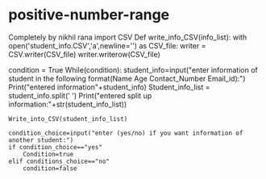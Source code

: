 # positive-number-range
Completely by nikhil rana
import CSV
Def write_info_CSV(info_list):
    with open('student_info.CSV','a',newline='') as CSV_file:
    writer = CSV.writer(CSV_file) 
    writer.writerow(CSV_file)

condition = True
While(condition):
    student_info=input("enter information of student in the following format(Name Age Contact_Number Email_id):")
    Print("entered information"+student_info)
    Student_info_list = student_info.split(' ')
    Print("entered split up information:"+str(student_info_list))

    Write_into_CSV(student_info_list)

    condition_choice=input("enter (yes/no) if you want information of another student:")
    if condition_choice=="yes"
        Condition=true
    elif conditions_choice=="no"
        condition=false
